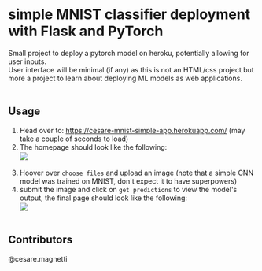 # simple MNIST classifier deployment with Flask and PyTorch

Small project to deploy a pytorch model on heroku, potentially allowing for user inputs.<br> 
User interface will be minimal (if any) as this is not an HTML/css project but more a project to learn about deploying ML models as web applications.<br><br>


## Usage

1. Head over to: https://cesare-mnist-simple-app.herokuapp.com/ (may take a couple of seconds to load)<br>
2. The homepage should look like the following:<br>
<img align="center" src=“/readme_images/homepage.png” /><br><br>
3. Hoover over ```choose files``` and upload an image (note that a simple CNN model was trained on MNIST, don't expect it to have superpowers)<br>
4. submit the image and click on ```get predictions``` to view the model's output, the final page should look like the following:<br>
<img align="center" src=“/readme_images/prediction.png” /><br><br>

## Contributors
@cesare.magnetti

